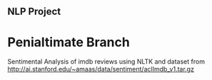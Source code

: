 ## NLP Project
# Penialtimate Branch

Sentimental Analysis of imdb reviews using NLTK and dataset from http://ai.stanford.edu/~amaas/data/sentiment/aclImdb_v1.tar.gz
